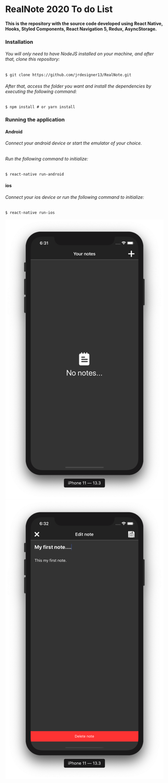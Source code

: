 # RealNote 2020 To do List 
#### This is the repository with the source code developed using React Native, Hooks, Styled Components, React Navigation 5, Redux, AsyncStorage.

### Installation 

###### You will only need to have NodeJS installed on your machine, and after that, clone this repository:
```
$ git clone https://github.com/jrdesigner13/RealNote.git
```
###### After that, access the folder you want and install the dependencies by executing the following command:
```
$ npm install # or yarn install
```
### Running the application
#### Android
###### Connect your android device or start the emulator of your choice.
###### Run the following command to initialize:
```
$ react-native run-android
```
#### ios
###### Connect your ios device or run the following command to initialize:
```
$ react-native run-ios
```
<img src="src/assets/Screenshot 2020-05-24 at 18.31.58.png">
<img src="src/assets/Screenshot 2020-05-24 at 18.32.45.png">
